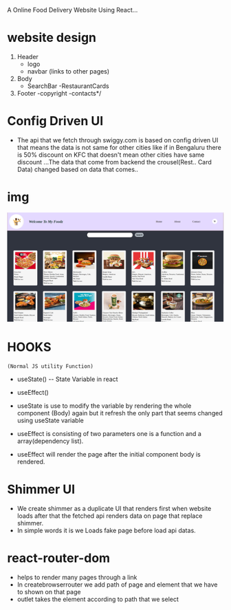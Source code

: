 A Online Food Delivery Website Using React...


# website design
1. Header
    - logo 
    - navbar (links to other pages)
2. Body
    - SearchBar
    -RestaurantCards
3. Footer
    -copyright
    -contacts*/


# Config Driven UI
- The api that we fetch through swiggy.com is based on config driven UI that means the data is not same for other cities like if in Bengaluru there is 50% discount on KFC that doesn't mean other cities have same discount ...The data that come from backend the crousel(Rest.. Card Data) changed based on data that comes..


# img

![Website-Img](website_img.png)

# HOOKS
    (Normal JS utility Function)
  - useState() -- State Variable in react
  - useEffect()

  - useState is use to modify the variable by rendering the whole component (Body) again but it refresh the only part that seems changed using useState variable

  - useEffect is consisting of two parameters one is a function and a array(dependency list). 
  - useEffect will render the page after the initial component body is rendered.

# Shimmer UI
 - We create shimmer as a duplicate UI that renders first when website loads after that the fetched api renders data on page that replace shimmer.
 - In simple words it is we Loads fake page before load api datas.

 # react-router-dom
  - helps to render many pages through a link
  - In createbrowserrouter we add path of page and element that we have to shown on that page
  - outlet takes the element according to path that we select